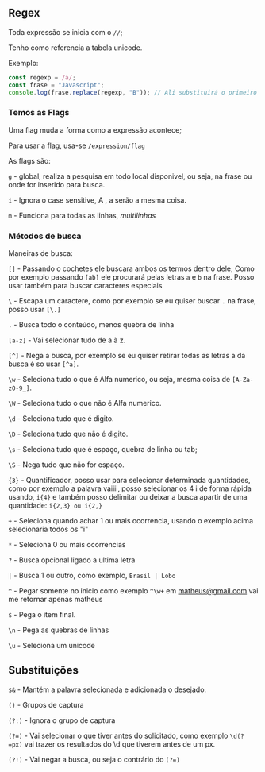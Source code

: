## Regex

Toda expressão se inicia com o `//`;

Tenho como referencia a tabela unicode.

Exemplo:

```javascript
const regexp = /a/;
const frase = "Javascript";
console.log(frase.replace(regexp, "B")); // Ali substituirá o primeiro a por B
```

### Temos as Flags

Uma flag muda a forma como a expressão acontece;

Para usar a flag, usa-se `/expression/flag`

As flags são:

`g` - global, realiza a pesquisa em todo local disponivel, ou seja, na frase ou onde for inserido para busca.

`i` - Ignora o case sensitive, A , a serão a mesma coisa.

`m` - Funciona para todas as linhas, _multilinhas_

### Métodos de busca

Maneiras de busca:

`[]` - Passando o cochetes ele buscara ambos os termos dentro dele; Como por exemplo passando `[ab]` ele procurará pelas letras `a` e `b` na frase. Posso usar também para buscar caracteres especiais

`\` - Escapa um caractere, como por exemplo se eu quiser buscar `.` na frase, posso usar `[\.]`

`.` - Busca todo o conteúdo, menos quebra de linha

`[a-z]` - Vai selecionar tudo de a à z.

`[^]` - Nega a busca, por exemplo se eu quiser retirar todas as letras a da busca é so usar `[^a]`.

`\w` - Seleciona tudo o que é Alfa numerico, ou seja, mesma coisa de `[A-Za-z0-9_]`.

`\W` - Seleciona tudo o que não é Alfa numerico.

`\d` - Seleciona tudo que é digito.

`\D` - Seleciona tudo que não é digito.

`\s` - Seleciona tudo que é espaço, quebra de linha ou tab;

`\S` - Nega tudo que não for espaço.

`{3}` - Quantificador, posso usar para selecionar determinada quantidades, como por exemplo a palavra vaiiii, posso selecionar os 4 i de forma rápida usando, `i{4}` e também posso delimitar ou deixar a busca apartir de uma quantidade: `i{2,3} ou i{2,}`

`+` - Seleciona quando achar 1 ou mais ocorrencia, usando o exemplo acima selecionaria todos os "i"

`*` - Seleciona 0 ou mais ocorrencias

`?` - Busca opcional ligado a ultima letra

`|` - Busca 1 ou outro, como exemplo, `Brasil | Lobo`

`^` - Pegar somente no inicio como exemplo `^\w+` em matheus@gmail.com vai me retornar apenas matheus

`$` - Pega o item final.

`\n` - Pega as quebras de linhas

`\u` - Seleciona um unicode

## Substituições

`$&` - Mantém a palavra selecionada e adicionada o desejado.

`()` - Grupos de captura

`(?:)` - Ignora o grupo de captura

`(?=)` - Vai selecionar o que tiver antes do solicitado, como exemplo `\d(?=px)`
vai trazer os resultados do \d que tiverem antes de um px.

`(?!)` - Vai negar a busca, ou seja o contrário do `(?=)`
